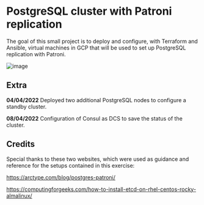 # PostgreSQL cluster with Patroni replication

The goal of this small project is to deploy and configure, with Terraform and Ansible, virtual machines in GCP that will be used to set up PostgreSQL replication with Patroni.

![image](https://user-images.githubusercontent.com/15926414/163117462-b4a45a51-c6da-451f-9d69-358c43b3a3e8.png)

## Extra
**04/04/2022** Deployed two additional PostgreSQL nodes to configure a standby cluster.

**08/04/2022** Configuration of Consul as DCS to save the status of the cluster.

## Credits
Special thanks to these two websites, which were used as guidance and reference for the setups contained in this exercise:

https://arctype.com/blog/postgres-patroni/

https://computingforgeeks.com/how-to-install-etcd-on-rhel-centos-rocky-almalinux/
